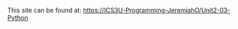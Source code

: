 This site can be found at: [https://ICS3U-Programming-JeremiahO/Unit2-03-Python](https://ICS3U-Programming-JeremiahO/Unit2-03-Python)
